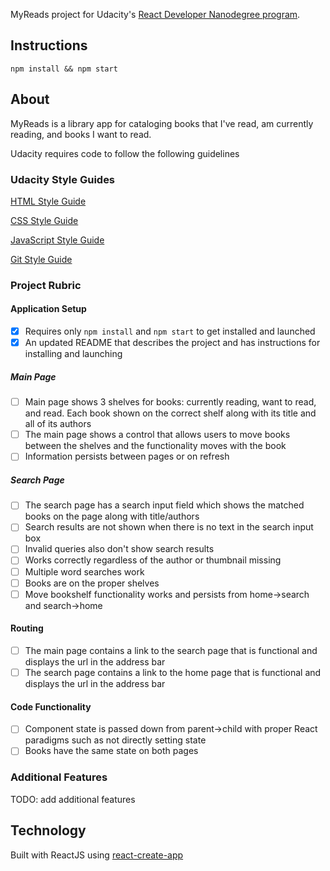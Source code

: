 MyReads project for Udacity's [React Developer Nanodegree program](https://www.udacity.com/course/react-nanodegree--nd019).

## Instructions

`npm install && npm start`

## About

MyReads is a library app for cataloging books that I've read, am currently reading, and books I want to read.

Udacity requires code to follow the following guidelines


### Udacity Style Guides

[HTML Style Guide](http://udacity.github.io/frontend-nanodegree-styleguide/index.html)

[CSS Style Guide](http://udacity.github.io/frontend-nanodegree-styleguide/css.html)

[JavaScript Style Guide](http://udacity.github.io/frontend-nanodegree-styleguide/javascript.html)

[Git Style Guide](https://udacity.github.io/git-styleguide/)

### Project Rubric

#### Application Setup

- [x] Requires only `npm install` and `npm start` to get installed and launched
- [x] An updated README that describes the project and has instructions for installing and launching

##### Main Page

- [ ] Main page shows 3 shelves for books: currently reading, want to read, and read. Each book shown on the correct shelf along with its title and all of its authors
- [ ] The main page shows a control that allows users to move books between the shelves and the functionality moves with the book
- [ ] Information persists between pages or on refresh

##### Search Page

- [ ] The search page has a search input field which shows the matched books on the page along with title/authors
- [ ] Search results are not shown when there is no text in the search input box
- [ ] Invalid queries also don't show search results
- [ ] Works correctly regardless of the author or thumbnail missing
- [ ] Multiple word searches work
- [ ] Books are on the proper shelves
- [ ] Move bookshelf functionality works and persists from home->search and search->home

#### Routing

- [ ] The main page contains a link to the search page that is functional and displays the url in the address bar
- [ ] The search page contains a link to the home page that is functional and displays the url in the address bar

#### Code Functionality

- [ ] Component state is passed down from parent->child with proper React paradigms such as not directly setting state
- [ ] Books have the same state on both pages

### Additional Features

TODO: add additional features


## Technology

Built with ReactJS using [react-create-app](https://github.com/facebook/create-react-app)

